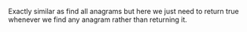 Exactly similar as find all anagrams but here we just need to return true whenever we find any anagram rather than returning it.
​